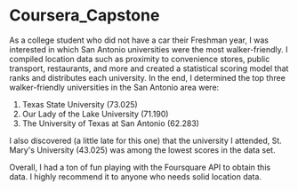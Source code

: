 # Coursera_Capstone

As a college student who did not have a car their Freshman year, I was interested in which San Antonio universities were the most walker-friendly. I compiled location data such as proximity to convenience stores, public transport, restaurants, and more and created a statistical scoring model that ranks and distributes each university. In the end, I determined the top three walker-friendly universities in the San Antonio area were:

1. Texas State University (73.025)
2. Our Lady of the Lake University (71.190)
3. The University of Texas at San Antonio (62.283)

I also discovered (a little late for this one) that the university I attended, St. Mary's University (43.025) was among the lowest scores in the data set.

Overall, I had a ton of fun playing with the Foursquare API to obtain this data. I highly recommend it to anyone who needs solid location data.
